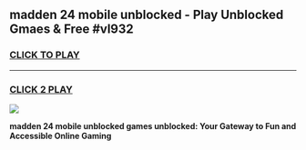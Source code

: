 
## madden 24 mobile unblocked - Play Unblocked Gmaes & Free #vl932
<h3>
<a href="https://news.freeplayer.one?title=madden_24_mobile_unblocked&ref=24F">CLICK TO PLAY</a></h3>
<hr>

<h3>
<a href="https://news.freeplayer.one?title=madden_24_mobile_unblocked&ref=24F">CLICK 2 PLAY</a>
  
</h3>

<a href="https://news.freeplayer.one?title=madden_24_mobile_unblocked&ref=24F/"><img src="https://clearcache.store/games.png"></a>


**madden 24 mobile unblocked games unblocked: Your Gateway to Fun and Accessible Online Gaming**
